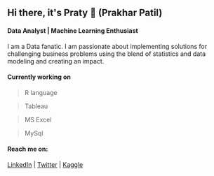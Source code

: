 ## Hi there, it's Praty 👋 (Prakhar Patil)
#### Data Analyst | Machine Learning Enthusiast

I am a Data fanatic. I am passionate about implementing solutions for challenging business problems using the blend of statistics and data modeling and creating an impact.

#### Currently working on
>R language

>Tableau

>MS Excel

>MySql

#### Reach me on:
[LinkedIn](https://www.linkedin.com/in/prakhar-patil-3b822319b) | [Twitter](https://twitter.com/prakhar_patil) | [Kaggle](https://www.kaggle.com/prakharpatil)

